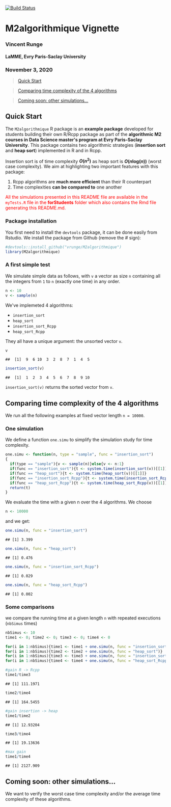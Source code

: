 
[![Build Status](https://travis-ci.com/vrunge/M2algorithmique.svg?branch=main)](https://travis-ci.com/vrunge/M2Algorithmique)

# M2algorithmique Vignette

### Vincent Runge

#### LaMME, Evry Paris-Saclay University

### November 3, 2020

> [Quick Start](#qs)

> [Comparing time complexity of the 4 algorithms](#com)

> [Coming soon: other simulations...](#oth)

<a id="qs"></a>

## Quick Start

The `M2algorithmique` R package is an **example package** developed for students building their own R/Rcpp package as part of the **algorithmic M2 courses in Data Science master's program at Evry Paris-Saclay University**. This package contains two algorithmic strategies (**insertion sort** and **heap sort**) implemented in R and in Rcpp.

Insertion sort is of time complexity ***O*(*n*<sup>2</sup>)** as heap sort is ***O*(*n*log(*n*))** (worst case complexity). We aim at highlighting two important features with this package:

1.  Rcpp algorithms are **much more efficient** than their R counterpart
2.  Time complexities **can be compared to** one another

<span style="color:red;">All the simulations presented in this README file are available in the `myTests.R` file in the **forStudents** folder which also contains the Rmd file generating this README.md.</span>

### Package installation

You first need to install the `devtools` package, it can be done easily from Rstudio. We install the package from Github (remove the \# sign):

``` r
#devtools::install_github("vrunge/M2algorithmique")
library(M2algorithmique)
```

### A first simple test

We simulate simple data as follows, with `v` a vector as size `n` containing all the integers from `1` to `n` (exactly one time) in any order.

``` r
n <- 10
v <- sample(n)
```

We've implemeted 4 algorithms:

-   `insertion_sort`
-   `heap_sort`
-   `insertion_sort_Rcpp`
-   `heap_sort_Rcpp`

They all have a unique argument: the unsorted vector `v`.

``` r
v
```

    ##  [1]  9  6 10  3  2  8  7  1  4  5

``` r
insertion_sort(v)
```

    ##  [1]  1  2  3  4  5  6  7  8  9 10

`insertion_sort(v)` returns the sorted vector from `v`.

<a id="com"></a>

## Comparing time complexity of the 4 algorithms

We run all the following examples at fixed vector length `n = 10000`.

### One simulation

We define a function `one.simu` to simplify the simulation study for time complexity.

``` r
one.simu <- function(n, type = "sample", func = "insertion_sort")
{
  if(type == "sample"){v <- sample(n)}else{v <- n:1}
  if(func == "insertion_sort"){t <- system.time(insertion_sort(v))[[1]]}
  if(func == "heap_sort"){t <- system.time(heap_sort(v))[[1]]} 
  if(func == "insertion_sort_Rcpp"){t <- system.time(insertion_sort_Rcpp(v))[[1]]}
  if(func == "heap_sort_Rcpp"){t <- system.time(heap_sort_Rcpp(v))[[1]]}
  return(t)
}
```

We evaluate the time with a given n over the 4 algorithms. We choose

``` r
n <- 10000
```

and we get:

``` r
one.simu(n, func = "insertion_sort")
```

    ## [1] 3.399

``` r
one.simu(n, func = "heap_sort")
```

    ## [1] 0.476

``` r
one.simu(n, func = "insertion_sort_Rcpp")
```

    ## [1] 0.029

``` r
one.simu(n, func = "heap_sort_Rcpp")
```

    ## [1] 0.002

### Some comparisons

we compare the running time at a given length `n` with repeated executions (`nbSimus` times)

``` r
nbSimus <- 10
time1 <- 0; time2 <- 0; time3 <- 0; time4 <- 0

for(i in 1:nbSimus){time1 <- time1 + one.simu(n, func = "insertion_sort")}
for(i in 1:nbSimus){time2 <- time2 + one.simu(n, func = "heap_sort")}
for(i in 1:nbSimus){time3 <- time3 + one.simu(n, func = "insertion_sort_Rcpp")}
for(i in 1:nbSimus){time4 <- time4 + one.simu(n, func = "heap_sort_Rcpp")}

#gain R -> Rcpp
time1/time3
```

    ## [1] 111.1971

``` r
time2/time4
```

    ## [1] 164.5455

``` r
#gain insertion -> heap
time1/time2
```

    ## [1] 12.93204

``` r
time3/time4
```

    ## [1] 19.13636

``` r
#max gain
time1/time4
```

    ## [1] 2127.909

<a id="oth"></a>

## Coming soon: other simulations...

We want to verify the worst case time complexity and/or the average time complexity of these algorithms.
